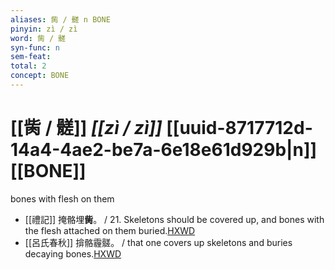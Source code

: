 ```yaml
---
aliases: 胔 / 髊 n BONE
pinyin: zì / zì
word: 胔 / 髊
syn-func: n
sem-feat: 
total: 2
concept: BONE 
---
```

# [[胔 / 髊]] *[[zì / zì]]*  [[uuid-8717712d-14a4-4ae2-be7a-6e18e61d929b|n]] [[BONE]]
bones with flesh on them
 - [[禮記]] 掩骼埋**胔**。 / 21. Skeletons should be covered up, and bones with the flesh attached on them buried.[HXWD](https://hxwd.org/textview.html?location=KR1d0052_tls_006-11a.1)
 - [[呂氏春秋]] 揜骼霾髊。 / that one covers up skeletons and buries decaying bones.[HXWD](https://hxwd.org/textview.html?location=KR3j0009_tls_001-6a.13)